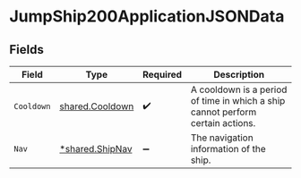 # JumpShip200ApplicationJSONData


## Fields

| Field                                                                          | Type                                                                           | Required                                                                       | Description                                                                    |
| ------------------------------------------------------------------------------ | ------------------------------------------------------------------------------ | ------------------------------------------------------------------------------ | ------------------------------------------------------------------------------ |
| `Cooldown`                                                                     | [shared.Cooldown](../../models/shared/cooldown.md)                             | :heavy_check_mark:                                                             | A cooldown is a period of time in which a ship cannot perform certain actions. |
| `Nav`                                                                          | [*shared.ShipNav](../../models/shared/shipnav.md)                              | :heavy_minus_sign:                                                             | The navigation information of the ship.                                        |